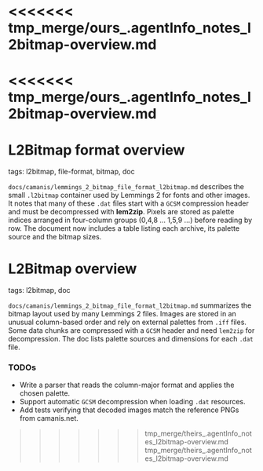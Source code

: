 <<<<<<< tmp_merge/ours_.agentInfo_notes_l2bitmap-overview.md
=======
<<<<<<< tmp_merge/ours_.agentInfo_notes_l2bitmap-overview.md
=======
# L2Bitmap format overview

tags: l2bitmap, file-format, bitmap, doc

`docs/camanis/lemmings_2_bitmap_file_format_l2bitmap.md` describes the small `.l2bitmap` container used by Lemmings 2 for fonts and other images. It notes that many of these `.dat` files start with a `GCSM` compression header and must be decompressed with **lem2zip**. Pixels are stored as palette indices arranged in four-column groups (0,4,8 … 1,5,9 …) before reading by row. The document now includes a table listing each archive, its palette source and the bitmap sizes.

# L2Bitmap overview

tags: l2bitmap, doc

`docs/camanis/lemmings_2_bitmap_file_format_l2bitmap.md` summarizes the bitmap layout used by many Lemmings 2 files. Images are stored in an unusual column-based order and rely on external palettes from `.iff` files. Some data chunks are compressed with a `GCSM` header and need `lem2zip` for decompression. The doc lists palette sources and dimensions for each `.dat` file.

### TODOs

- Write a parser that reads the column-major format and applies the chosen palette.
- Support automatic `GCSM` decompression when loading `.dat` resources.
- Add tests verifying that decoded images match the reference PNGs from camanis.net.
>>>>>>> tmp_merge/theirs_.agentInfo_notes_l2bitmap-overview.md
>>>>>>> tmp_merge/theirs_.agentInfo_notes_l2bitmap-overview.md
